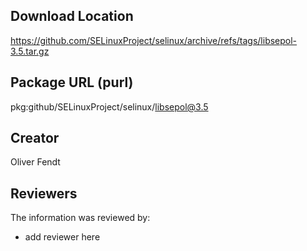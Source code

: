 ## Download Location

https://github.com/SELinuxProject/selinux/archive/refs/tags/libsepol-3.5.tar.gz

## Package URL (purl)

pkg:github/SELinuxProject/selinux/libsepol@3.5

## Creator

Oliver Fendt

## Reviewers

The information was reviewed by:

* add reviewer here
